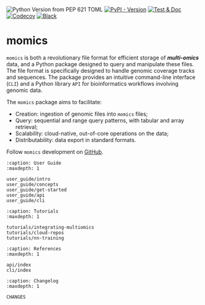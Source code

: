 ![Python Version from PEP 621 TOML](https://img.shields.io/python/required-version-toml?tomlFilePath=https%3A%2F%2Fraw.githubusercontent.com%2Fjs2264%2Fmomics%2Frefs%2Fheads%2Fdevel%2Fpyproject.toml)
[![PyPI - Version](https://img.shields.io/pypi/v/momics)](https://pypi.org/project/momics/)
[![Test & Doc](https://github.com/js2264/momics/actions/workflows/ci.yml/badge.svg)](https://github.com/js2264/momics/actions/workflows/ci.yml)
[![Codecov](https://img.shields.io/codecov/c/gh/js2264/momics)](https://app.codecov.io/gh/js2264/momics)
[![Black](https://img.shields.io/badge/style-black-black)](https://github.com/psf/black)

# momics

`momics` is both a revolutionary file format for efficient storage of ***multi-omics*** data, and a Python package designed to query and manipulate these files. The file format is specifically designed to handle genomic coverage tracks and sequences. The package provides an intuitive command-line interface (`CLI`) and a Python library `API` for bioinformatics workflows involving genomic data.

The `momics` package aims to facilitate:

* Creation: ingestion of genomic files into `momics` files;
* Query: sequential and range query patterns, with tabular and array retrieval;
* Scalability: cloud-native, out-of-core operations on the data;
* Distributability: data export in standard formats.

Follow `momics` development on [GitHub](https://github.com/js2264/momics).

```{toctree}
:caption: User Guide
:maxdepth: 1

user_guide/intro
user_guide/concepts
user_guide/get-started
user_guide/api
user_guide/cli
```

```{toctree}
:caption: Tutorials
:maxdepth: 1

tutorials/integrating-multiomics
tutorials/cloud-repos
tutorials/nn-training
```

```{toctree}
:caption: References
:maxdepth: 1

api/index
cli/index
```

```{toctree}
:caption: Changelog
:maxdepth: 1

CHANGES
```
